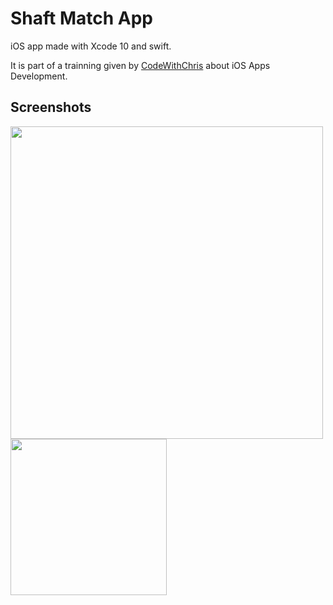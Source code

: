 # Shaft Match App

iOS app made with Xcode 10 and swift.

It is part of a trainning given by [CodeWithChris](https://codewithchris.com) about iOS Apps Development.

## Screenshots ##

<img src="screenshots/main_landscape.png" width="500">
<img src="screenshots/main_screen.png" width="250">
